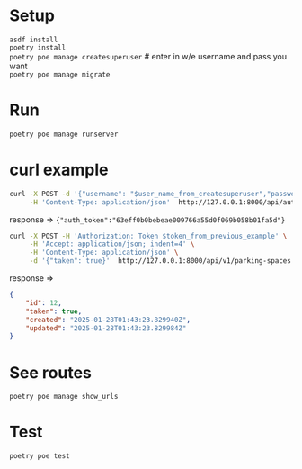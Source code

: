 
# Setup
`asdf install`  
`poetry install`   
`poetry poe manage createsuperuser` # enter in w/e username and pass you want  
`poetry poe manage migrate`  

# Run
`poetry poe manage runserver`

# curl example
```bash
curl -X POST -d '{"username": "$user_name_from_createsuperuser","password": "$password_from_createsuperuser"}' \
     -H 'Content-Type: application/json'  http://127.0.0.1:8000/api/auth/token/login/
```
response =>
`{"auth_token":"63eff0b0bebeae009766a55d0f069b058b01fa5d"}`

```bash
curl -X POST -H 'Authorization: Token $token_from_previous_example' \
     -H 'Accept: application/json; indent=4' \
     -H 'Content-Type: application/json' \
     -d '{"taken": true}'  http://127.0.0.1:8000/api/v1/parking-spaces
```
response =>
```json
{
    "id": 12,
    "taken": true,
    "created": "2025-01-28T01:43:23.829940Z",
    "updated": "2025-01-28T01:43:23.829984Z"
}
```



# See routes
`poetry poe manage show_urls`

# Test
`poetry poe test`
